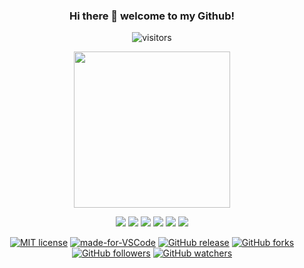 <div align="center">
  
  ### Hi there 👋 welcome to my Github!

![visitors](https://visitor-badge.laobi.icu/badge?page_id=adsalihac)

</div>
<p align="center">
  <img width="250" src="https://media.giphy.com/media/jIgXf4hgbHCeKiXpvt/giphy.gif">
</p>


<div align="center">
  
<a href= "https://api.whatsapp.com/send?phone=+919656460604"><img src="https://img.icons8.com/ios/24/000000/whatsapp.png"/></a>
<a href= "https://www.instagram.com/adsalihac"><img src="https://img.icons8.com/ios/24/000000/instagram-new.png"/></a>
<a href= "https://www.linkedin.com/in/adsalihac/"><img src="https://img.icons8.com/ios/24/000000/linkedin.png"/></a>
<a href= "https://www.facebook.com/adsalihac"><img src="https://img.icons8.com/ios/24/000000/facebook.png"/></a>
<a href= "https://twitter.com/adsalihac"><img src="https://img.icons8.com/ios/24/000000/twitter.png"/></a>
<a href= "https://play.google.com/store/apps/developer?id=SH+DEVELOPERS"><img src="https://img.icons8.com/ios/24/000000/playstore.png"/></a>

</div>

<div align="center">
  
[![MIT license](https://img.shields.io/badge/License-MIT-blue.svg)](https://lbesson.mit-license.org/)
[![made-for-VSCode](https://img.shields.io/badge/Made%20for-VSCode-1f425f.svg)](https://code.visualstudio.com/)
[![GitHub release](https://img.shields.io/github/release/Naereen/StrapDown.js.svg)](https://GitHub.com/adsalihac)
[![GitHub forks](https://img.shields.io/github/forks/Naereen/StrapDown.js.svg?style=social&label=Fork&maxAge=2592000)](https://GitHub.com/adsalihac/)
[![GitHub followers](https://img.shields.io/github/followers/Naereen.svg?style=social&label=Follow&maxAge=2592000)](https://github.com/adsalihac?tab=followers)
[![GitHub watchers](https://img.shields.io/github/watchers/Naereen/StrapDown.js.svg?style=social&label=Watch&maxAge=2592000)](https://GitHub.com/adsalihac)

</div>




<!--
**adsalihac/adsalihac** is a ✨ _special_ ✨ repository because its `README.md` (this file) appears on your GitHub profile.

Here are some ideas to get you started:

- 🔭 I’m currently working on ...
- 🌱 I’m currently learning ...
- 👯 I’m looking to collaborate on ...
- 🤔 I’m looking for help with ...
- 💬 Ask me about ...
- 📫 How to reach me: ...
- 😄 Pronouns: ...
- ⚡ Fun fact: ...
-->

